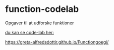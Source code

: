# function-codelab
Opgaver til at udforske funktioner

[du kan se code-lab her:]( https://bo-nicolaisen.github.io/function-codelab/)

https://greta-alfredsdottir.github.io/Functiongoegi/

